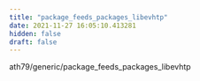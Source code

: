 ```yaml
---
title: "package_feeds_packages_libevhtp"
date: 2021-11-27 16:05:10.413281
hidden: false
draft: false
---
```


ath79/generic/package_feeds_packages_libevhtp

